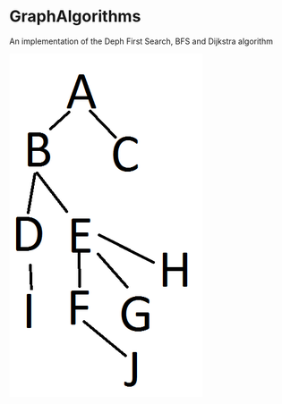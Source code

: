 # GraphAlgorithms
An implementation of the Deph First Search, BFS and Dijkstra algorithm

![img](https://github.com/raphaelbgr/GraphAlgorithms/blob/master/DFSandBFS.png?raw=true)
